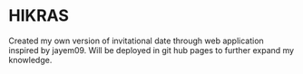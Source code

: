 # HIKRAS
Created my own version of  invitational date through web application inspired by jayem09. Will be deployed in git hub pages to further expand my knowledge.
